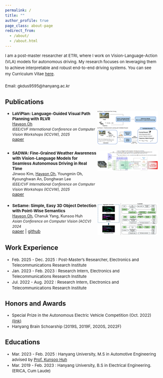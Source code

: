 ```yaml
---
permalink: /
title: ""
author_profile: true
page_class: about-page
redirect_from: 
  - /about/
  - /about.html
---
```


<div style="font-size: 0.95em; line-height: 1.5;">
I am a post-master researcher at ETRI, where I work on Vision-Language-Action (VLA) models for autonomous driving. My research focuses on leveraging them to achieve interpretable and robust end-to-end driving systems. You can see my Curriculum Vitae <a href="../assets/curriculum_vitae_HayeonOh.pdf">here</a>.<br><br>
Email: gkdus9595@hanyang.ac.kr
</div>




## Publications

- <div style="display: flex; align-items: flex-start; justify-content: space-between; margin-bottom: 20px;">
    <div>
      <span style="font-size: 0.95em;"><b>LaViPlan: Language-Guided Visual Path Planning with RLVR</b></span><br/>
      <span style="font-size: 0.9em;"><u>Hayeon Oh</u></span><br/>
      <span style="font-size: 0.85em;"><i>IEEE/CVF International Conference on Computer Vision Workshops (ICCVW</b>), 2025</i></span><br/>
      <a href="https://openaccess.thecvf.com/content/ICCV2025W/2COOOL/html/Oh_LaViPlan__Language-Guided_Visual_Path_Planning_with_RLVR_ICCVW_2025_paper.html">paper</a>
    </div>
    <img src="../assets/papers/laviplan.png" width="200px" />
  </div>

- <div style="display: flex; align-items: flex-start; justify-content: space-between; margin-bottom: 20px;">
    <div>
      <span style="font-size: 0.95em;"><b>SADWA: Fine-Grained Weather Awareness with Vision-Language Models for Seamless Autonomous Driving in Real Time</b></span><br/>
      <span style="font-size: 0.9em;">Jinwoo Kim, <u>Hayeon Oh</u>, Youngmin Oh, Kyounghwan An, Donghwan Lee</span><br/>
      <span style="font-size: 0.85em;"><i>IEEE/CVF International Conference on Computer Vision Workshops (ICCVW), 2025</i></span> <br/>
      <a href="https://openaccess.thecvf.com/content/ICCV2025W/2COOOL/html/Kim_SADWA_Fine-Grained_Weather_Awareness_with_Vision-Language_Models_for_Seamless_Autonomous_ICCVW_2025_paper.html">paper</a>
    </div>
    <img src="../assets/papers/sadwa.png" width="200px" />
  </div>

- <div style="display: flex; align-items: flex-start; justify-content: space-between; margin-bottom: 20px;">
    <div>
      <span style="font-size: 0.95em;"><b>SeSame: Simple, Easy 3D Object Detection with Point-Wise Semantics</b></span><br/>
      <span style="font-size: 0.9em;"><u>Hayeon Oh</u>, Chanuk Yang, Kunsoo Huh</span><br/>
      <span style="font-size: 0.85em;"><i>Asian Conference on Computer Vision (ACCV) 2024</i></span><br/>
      <a href="https://openaccess.thecvf.com/content/ACCV2024/html/O_SeSame_Simple_Easy_3D_Object_Detection_with_Point-Wise_Semantics_ACCV_2024_paper.html">paper</a> | <a href="https://github.com/OPhD-hahao/SeSame">github</a>
    </div>
    <img src="../assets/papers/sesame.png" width="200px" />
  </div>

## Work Experience

<ul style="font-size: 0.95em; line-height: 1.4;">
  <li>Feb. 2025 - Dec. 2025 : Post-Master’s Researcher, Electronics and Telecommunications Research Institute</li>
  <li>Jan. 2023 - Feb. 2023 : Research Intern, Electronics and Telecommunications Research Institute</li>
  <li>Jul. 2022 - Aug. 2022 : Research Intern, Electronics and Telecommunications Research Institute</li>
</ul>

## Honors and Awards

<ul style="font-size: 0.95em; line-height: 1.4;">
  <li>Special Prize in the Autonomous Electric Vehicle Competition (Oct. 2022) <a href="https://www.motorgraph.com/news/articleView.html?idxno=30990">(link)</a></li>
  <li>Hanyang Brain Schoarship (2019S, 2019F, 2020S, 2022F)</li>
</ul>

## Educations

<ul style="font-size: 0.95em; line-height: 1.4;">
  <li>Mar. 2023 - Feb. 2025 : Hanyang University, M.S in Automotive Engineering advised by <a href="https://scholar.google.com/citations?user=iRQAwt8AAAAJ&hl=ko">Prof. Kunsoo Huh</a></li>
  <li>Mar. 2019 - Feb. 2023 : Hanyang University, B.S in Electrical Engineering. (ERICA, Cum Laude)</li>
</ul>